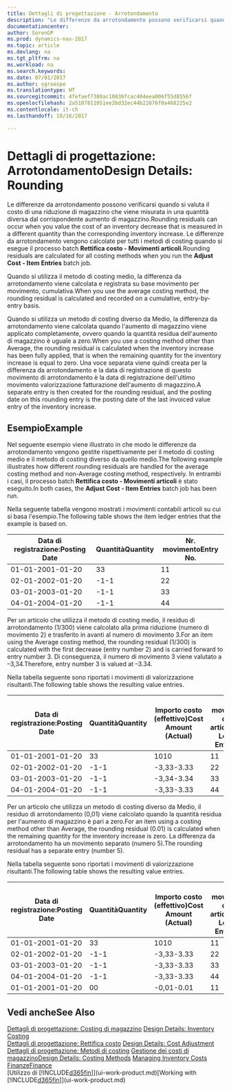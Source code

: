 ```yaml
---
title: Dettagli di progettazione - Arrotondamento
description: "Le differenze da arrotondamento possono verificarsi quando si valuta il costo di una riduzione di magazzino che viene misurata in una quantità diversa dal corrispondente aumento di magazzino. Le differenze da arrotondamento vengono calcolate per tutti i metodi di costing quando si esegue il processo batch **Rettifica costo - Movimenti articoli**."
documentationcenter: 
author: SorenGP
ms.prod: dynamics-nav-2017
ms.topic: article
ms.devlang: na
ms.tgt_pltfrm: na
ms.workload: na
ms.search.keywords: 
ms.date: 07/01/2017
ms.author: sgroespe
ms.translationtype: HT
ms.sourcegitcommit: 4fefaef7380ac10836fcac404eea006f55d8556f
ms.openlocfilehash: 2a5187811051ee2bd32ec44b22876f0a468225e2
ms.contentlocale: it-ch
ms.lasthandoff: 10/16/2017

---
```

# <a name="design-details-rounding"></a><span data-ttu-id="56765-104">Dettagli di progettazione: Arrotondamento</span><span class="sxs-lookup"><span data-stu-id="56765-104">Design Details: Rounding</span></span>
<span data-ttu-id="56765-105">Le differenze da arrotondamento possono verificarsi quando si valuta il costo di una riduzione di magazzino che viene misurata in una quantità diversa dal corrispondente aumento di magazzino.</span><span class="sxs-lookup"><span data-stu-id="56765-105">Rounding residuals can occur when you value the cost of an inventory decrease that is measured in a different quantity than the corresponding inventory increase.</span></span> <span data-ttu-id="56765-106">Le differenze da arrotondamento vengono calcolate per tutti i metodi di costing quando si esegue il processo batch **Rettifica costo - Movimenti articoli**.</span><span class="sxs-lookup"><span data-stu-id="56765-106">Rounding residuals are calculated for all costing methods when you run the **Adjust Cost - Item Entries** batch job.</span></span>  

 <span data-ttu-id="56765-107">Quando si utilizza il metodo di costing medio, la differenza da arrotondamento viene calcolata e registrata su base movimento per movimento, cumulativa.</span><span class="sxs-lookup"><span data-stu-id="56765-107">When you use the average costing method, the rounding residual is calculated and recorded on a cumulative, entry-by-entry basis.</span></span>  

 <span data-ttu-id="56765-108">Quando si utilizza un metodo di costing diverso da Medio, la differenza da arrotondamento viene calcolata quando l'aumento di magazzino viene applicato completamente, ovvero quando la quantità residua dell'aumento di magazzino è uguale a zero.</span><span class="sxs-lookup"><span data-stu-id="56765-108">When you use a costing method other than Average, the rounding residual is calculated when the inventory increase has been fully applied, that is when the remaining quantity for the inventory increase is equal to zero.</span></span> <span data-ttu-id="56765-109">Una voce separata viene quindi creata per la differenza da arrotondamento e la data di registrazione di questo movimento di arrotondamento è la data di registrazione dell'ultimo movimento valorizzazione fatturazione dell'aumento di magazzino.</span><span class="sxs-lookup"><span data-stu-id="56765-109">A separate entry is then created for the rounding residual, and the posting date on this rounding entry is the posting date of the last invoiced value entry of the inventory increase.</span></span>  

## <a name="example"></a><span data-ttu-id="56765-110">Esempio</span><span class="sxs-lookup"><span data-stu-id="56765-110">Example</span></span>  
 <span data-ttu-id="56765-111">Nel seguente esempio viene illustrato in che modo le differenze da arrotondamento vengono gestite rispettivamente per il metodo di costing medio e il metodo di costing diverso da quello medio.</span><span class="sxs-lookup"><span data-stu-id="56765-111">The following example illustrates how different rounding residuals are handled for the average costing method and non-Average costing method, respectively.</span></span> <span data-ttu-id="56765-112">In entrambi i casi, il processo batch **Rettifica costo - Movimenti articoli** è stato eseguito.</span><span class="sxs-lookup"><span data-stu-id="56765-112">In both cases, the **Adjust Cost - Item Entries** batch job has been run.</span></span>  

 <span data-ttu-id="56765-113">Nella seguente tabella vengono mostrati i movimenti contabili articoli su cui si basa l'esempio.</span><span class="sxs-lookup"><span data-stu-id="56765-113">The following table shows the item ledger entries that the example is based on.</span></span>  

|<span data-ttu-id="56765-114">Data di registrazione:</span><span class="sxs-lookup"><span data-stu-id="56765-114">Posting Date</span></span>|<span data-ttu-id="56765-115">Quantità</span><span class="sxs-lookup"><span data-stu-id="56765-115">Quantity</span></span>|<span data-ttu-id="56765-116">Nr. movimento</span><span class="sxs-lookup"><span data-stu-id="56765-116">Entry No.</span></span>|  
|------------------|--------------|---------------|  
|<span data-ttu-id="56765-117">01-01-20</span><span class="sxs-lookup"><span data-stu-id="56765-117">01-01-20</span></span>|<span data-ttu-id="56765-118">3</span><span class="sxs-lookup"><span data-stu-id="56765-118">3</span></span>|<span data-ttu-id="56765-119">1</span><span class="sxs-lookup"><span data-stu-id="56765-119">1</span></span>|  
|<span data-ttu-id="56765-120">02-01-20</span><span class="sxs-lookup"><span data-stu-id="56765-120">02-01-20</span></span>|<span data-ttu-id="56765-121">-1</span><span class="sxs-lookup"><span data-stu-id="56765-121">-1</span></span>|<span data-ttu-id="56765-122">2</span><span class="sxs-lookup"><span data-stu-id="56765-122">2</span></span>|  
|<span data-ttu-id="56765-123">03-01-20</span><span class="sxs-lookup"><span data-stu-id="56765-123">03-01-20</span></span>|<span data-ttu-id="56765-124">-1</span><span class="sxs-lookup"><span data-stu-id="56765-124">-1</span></span>|<span data-ttu-id="56765-125">3</span><span class="sxs-lookup"><span data-stu-id="56765-125">3</span></span>|  
|<span data-ttu-id="56765-126">04-01-20</span><span class="sxs-lookup"><span data-stu-id="56765-126">04-01-20</span></span>|<span data-ttu-id="56765-127">-1</span><span class="sxs-lookup"><span data-stu-id="56765-127">-1</span></span>|<span data-ttu-id="56765-128">4</span><span class="sxs-lookup"><span data-stu-id="56765-128">4</span></span>|  

 <span data-ttu-id="56765-129">Per un articolo che utilizza il metodo di costing medio, il residuo di arrotondamento (1/300) viene calcolato alla prima riduzione (numero di movimento 2) e trasferito in avanti al numero di movimento 3.</span><span class="sxs-lookup"><span data-stu-id="56765-129">For an item using the Average costing method, the rounding residual (1/300) is calculated with the first decrease (entry number 2) and is carried forward to entry number 3.</span></span> <span data-ttu-id="56765-130">Di conseguenza, il numero di movimento 3 viene valutato a –3,34.</span><span class="sxs-lookup"><span data-stu-id="56765-130">Therefore, entry number 3 is valued at –3.34.</span></span>  

 <span data-ttu-id="56765-131">Nella tabella seguente sono riportati i movimenti di valorizzazione risultanti.</span><span class="sxs-lookup"><span data-stu-id="56765-131">The following table shows the resulting value entries.</span></span>  

|<span data-ttu-id="56765-132">Data di registrazione:</span><span class="sxs-lookup"><span data-stu-id="56765-132">Posting Date</span></span>|<span data-ttu-id="56765-133">Quantità</span><span class="sxs-lookup"><span data-stu-id="56765-133">Quantity</span></span>|<span data-ttu-id="56765-134">Importo costo (effettivo)</span><span class="sxs-lookup"><span data-stu-id="56765-134">Cost Amount (Actual)</span></span>|<span data-ttu-id="56765-135">Nr. movimento cont. articolo</span><span class="sxs-lookup"><span data-stu-id="56765-135">Item Ledger Entry No.</span></span>|<span data-ttu-id="56765-136">Nr. movimento</span><span class="sxs-lookup"><span data-stu-id="56765-136">Entry No.</span></span>|  
|------------------|--------------|----------------------------|---------------------------|---------------|  
|<span data-ttu-id="56765-137">01-01-20</span><span class="sxs-lookup"><span data-stu-id="56765-137">01-01-20</span></span>|<span data-ttu-id="56765-138">3</span><span class="sxs-lookup"><span data-stu-id="56765-138">3</span></span>|<span data-ttu-id="56765-139">10</span><span class="sxs-lookup"><span data-stu-id="56765-139">10</span></span>|<span data-ttu-id="56765-140">1</span><span class="sxs-lookup"><span data-stu-id="56765-140">1</span></span>|<span data-ttu-id="56765-141">1</span><span class="sxs-lookup"><span data-stu-id="56765-141">1</span></span>|  
|<span data-ttu-id="56765-142">02-01-20</span><span class="sxs-lookup"><span data-stu-id="56765-142">02-01-20</span></span>|<span data-ttu-id="56765-143">-1</span><span class="sxs-lookup"><span data-stu-id="56765-143">-1</span></span>|<span data-ttu-id="56765-144">-3,33</span><span class="sxs-lookup"><span data-stu-id="56765-144">-3.33</span></span>|<span data-ttu-id="56765-145">2</span><span class="sxs-lookup"><span data-stu-id="56765-145">2</span></span>|<span data-ttu-id="56765-146">2</span><span class="sxs-lookup"><span data-stu-id="56765-146">2</span></span>|  
|<span data-ttu-id="56765-147">03-01-20</span><span class="sxs-lookup"><span data-stu-id="56765-147">03-01-20</span></span>|<span data-ttu-id="56765-148">-1</span><span class="sxs-lookup"><span data-stu-id="56765-148">-1</span></span>|<span data-ttu-id="56765-149">-3,34</span><span class="sxs-lookup"><span data-stu-id="56765-149">-3.34</span></span>|<span data-ttu-id="56765-150">3</span><span class="sxs-lookup"><span data-stu-id="56765-150">3</span></span>|<span data-ttu-id="56765-151">3</span><span class="sxs-lookup"><span data-stu-id="56765-151">3</span></span>|  
|<span data-ttu-id="56765-152">04-01-20</span><span class="sxs-lookup"><span data-stu-id="56765-152">04-01-20</span></span>|<span data-ttu-id="56765-153">-1</span><span class="sxs-lookup"><span data-stu-id="56765-153">-1</span></span>|<span data-ttu-id="56765-154">-3,33</span><span class="sxs-lookup"><span data-stu-id="56765-154">-3.33</span></span>|<span data-ttu-id="56765-155">4</span><span class="sxs-lookup"><span data-stu-id="56765-155">4</span></span>|<span data-ttu-id="56765-156">4</span><span class="sxs-lookup"><span data-stu-id="56765-156">4</span></span>|  

 <span data-ttu-id="56765-157">Per un articolo che utilizza un metodo di costing diverso da Medio, il residuo di arrotondamento (0,01) viene calcolato quando la quantità residua per l'aumento di magazzino è pari a zero.</span><span class="sxs-lookup"><span data-stu-id="56765-157">For an item using a costing method other than Average, the rounding residual (0.01) is calculated when the remaining quantity for the inventory increase is zero.</span></span> <span data-ttu-id="56765-158">La differenza da arrotondamento ha un movimento separato (numero 5).</span><span class="sxs-lookup"><span data-stu-id="56765-158">The rounding residual has a separate entry (number 5).</span></span>  

 <span data-ttu-id="56765-159">Nella tabella seguente sono riportati i movimenti di valorizzazione risultanti.</span><span class="sxs-lookup"><span data-stu-id="56765-159">The following table shows the resulting value entries.</span></span>  

|<span data-ttu-id="56765-160">Data di registrazione:</span><span class="sxs-lookup"><span data-stu-id="56765-160">Posting Date</span></span>|<span data-ttu-id="56765-161">Quantità</span><span class="sxs-lookup"><span data-stu-id="56765-161">Quantity</span></span>|<span data-ttu-id="56765-162">Importo costo (effettivo)</span><span class="sxs-lookup"><span data-stu-id="56765-162">Cost Amount (Actual)</span></span>|<span data-ttu-id="56765-163">Nr. movimento cont. articolo</span><span class="sxs-lookup"><span data-stu-id="56765-163">Item Ledger Entry No.</span></span>|<span data-ttu-id="56765-164">Nr. movimento</span><span class="sxs-lookup"><span data-stu-id="56765-164">Entry No.</span></span>|  
|------------------|--------------|----------------------------|---------------------------|---------------|  
|<span data-ttu-id="56765-165">01-01-20</span><span class="sxs-lookup"><span data-stu-id="56765-165">01-01-20</span></span>|<span data-ttu-id="56765-166">3</span><span class="sxs-lookup"><span data-stu-id="56765-166">3</span></span>|<span data-ttu-id="56765-167">10</span><span class="sxs-lookup"><span data-stu-id="56765-167">10</span></span>|<span data-ttu-id="56765-168">1</span><span class="sxs-lookup"><span data-stu-id="56765-168">1</span></span>|<span data-ttu-id="56765-169">1</span><span class="sxs-lookup"><span data-stu-id="56765-169">1</span></span>|  
|<span data-ttu-id="56765-170">02-01-20</span><span class="sxs-lookup"><span data-stu-id="56765-170">02-01-20</span></span>|<span data-ttu-id="56765-171">-1</span><span class="sxs-lookup"><span data-stu-id="56765-171">-1</span></span>|<span data-ttu-id="56765-172">-3,33</span><span class="sxs-lookup"><span data-stu-id="56765-172">-3.33</span></span>|<span data-ttu-id="56765-173">2</span><span class="sxs-lookup"><span data-stu-id="56765-173">2</span></span>|<span data-ttu-id="56765-174">2</span><span class="sxs-lookup"><span data-stu-id="56765-174">2</span></span>|  
|<span data-ttu-id="56765-175">03-01-20</span><span class="sxs-lookup"><span data-stu-id="56765-175">03-01-20</span></span>|<span data-ttu-id="56765-176">-1</span><span class="sxs-lookup"><span data-stu-id="56765-176">-1</span></span>|<span data-ttu-id="56765-177">-3,33</span><span class="sxs-lookup"><span data-stu-id="56765-177">-3.33</span></span>|<span data-ttu-id="56765-178">3</span><span class="sxs-lookup"><span data-stu-id="56765-178">3</span></span>|<span data-ttu-id="56765-179">3</span><span class="sxs-lookup"><span data-stu-id="56765-179">3</span></span>|  
|<span data-ttu-id="56765-180">04-01-20</span><span class="sxs-lookup"><span data-stu-id="56765-180">04-01-20</span></span>|<span data-ttu-id="56765-181">-1</span><span class="sxs-lookup"><span data-stu-id="56765-181">-1</span></span>|<span data-ttu-id="56765-182">-3,33</span><span class="sxs-lookup"><span data-stu-id="56765-182">-3.33</span></span>|<span data-ttu-id="56765-183">4</span><span class="sxs-lookup"><span data-stu-id="56765-183">4</span></span>|<span data-ttu-id="56765-184">4</span><span class="sxs-lookup"><span data-stu-id="56765-184">4</span></span>|  
|<span data-ttu-id="56765-185">01-01-20</span><span class="sxs-lookup"><span data-stu-id="56765-185">01-01-20</span></span>|<span data-ttu-id="56765-186">0</span><span class="sxs-lookup"><span data-stu-id="56765-186">0</span></span>|<span data-ttu-id="56765-187">-0,01</span><span class="sxs-lookup"><span data-stu-id="56765-187">-0.01</span></span>|<span data-ttu-id="56765-188">1</span><span class="sxs-lookup"><span data-stu-id="56765-188">1</span></span>|<span data-ttu-id="56765-189">5</span><span class="sxs-lookup"><span data-stu-id="56765-189">5</span></span>|  

## <a name="see-also"></a><span data-ttu-id="56765-190">Vedi anche</span><span class="sxs-lookup"><span data-stu-id="56765-190">See Also</span></span>  
 <span data-ttu-id="56765-191">[Dettagli di progettazione: Costing di magazzino](design-details-inventory-costing.md) </span><span class="sxs-lookup"><span data-stu-id="56765-191">[Design Details: Inventory Costing](design-details-inventory-costing.md) </span></span>  
 <span data-ttu-id="56765-192">[Dettagli di progettazione: Rettifica costo](design-details-cost-adjustment.md) </span><span class="sxs-lookup"><span data-stu-id="56765-192">[Design Details: Cost Adjustment](design-details-cost-adjustment.md) </span></span>  
 <span data-ttu-id="56765-193">[Dettagli di progettazione: Metodi di costing](design-details-costing-methods.md) [Gestione dei costi di magazzino](finance-manage-inventory-costs.md)</span><span class="sxs-lookup"><span data-stu-id="56765-193">[Design Details: Costing Methods](design-details-costing-methods.md) [Managing Inventory Costs](finance-manage-inventory-costs.md)</span></span>  
 [<span data-ttu-id="56765-194">Finanze</span><span class="sxs-lookup"><span data-stu-id="56765-194">Finance</span></span>](finance.md)  
 <span data-ttu-id="56765-195">[Utilizzo di [!INCLUDE[d365fin](includes/d365fin_md.md)]](ui-work-product.md)</span><span class="sxs-lookup"><span data-stu-id="56765-195">[Working with [!INCLUDE[d365fin](includes/d365fin_md.md)]](ui-work-product.md)</span></span>


